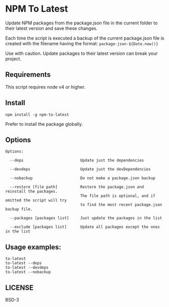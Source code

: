 # NPM To Latest

Update NPM packages from the package.json file in the current folder to their latest version and save these changes.

Each time the script is executed a backup of the current package.json file is created with the filename having the format: `package-json-${Date.now()}`

Use with caution. Update packages to their latest version can break your project.

## Requirements

This script requires node v4 or higher.

## Install

    npm install -g npm-to-latest

Prefer to install the package globally.

## Options

```
Options:

  --deps                         Update just the dependencies

  --devdeps                      Update just the devDependencies

  --nobackup                     Do not make a package.json backup

  --restore [file path]          Restore the package.json and reinstall the packages.
                                 The file path is optional, and if omitted the script will try
                                 to find the most recent package.json backup file.

  --packages [packages list]     Just update the packages in the list

  --exclude [packages list]      Update all packages except the ones in the list
```
 
## Usage examples:

```
to-latest
to-latest --deps
to-latest --devdeps
to-latest --nobackup
```

## LICENSE

BSD-3
